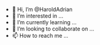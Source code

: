 - 👋 Hi, I’m @HaroldAdrian
- 👀 I’m interested in ...
- 🌱 I’m currently learning ...
- 💞️ I’m looking to collaborate on ...
- 📫 How to reach me ...

<!---
HaroldAdrian/HaroldAdrian is a ✨ special ✨ repository because its `README.md` (this file) appears on your GitHub profile.
You can click the Preview link to take a look at your changes.
--->
